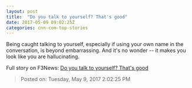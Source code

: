 ```yaml
---
layout: post
title:  "Do you talk to yourself? That's good"
date: 2017-05-09 09:02:25Z
categories: cnn-com-top-stories
---
```


Being caught talking to yourself, especially if using your own name in the conversation, is beyond embarrassing. And it's no wonder -- it makes you look like you are hallucinating.


Full story on F3News: [Do you talk to yourself? That's good](http://www.f3nws.com/n/zMWzaF)

> Posted on: Tuesday, May 9, 2017 2:02:25 PM
